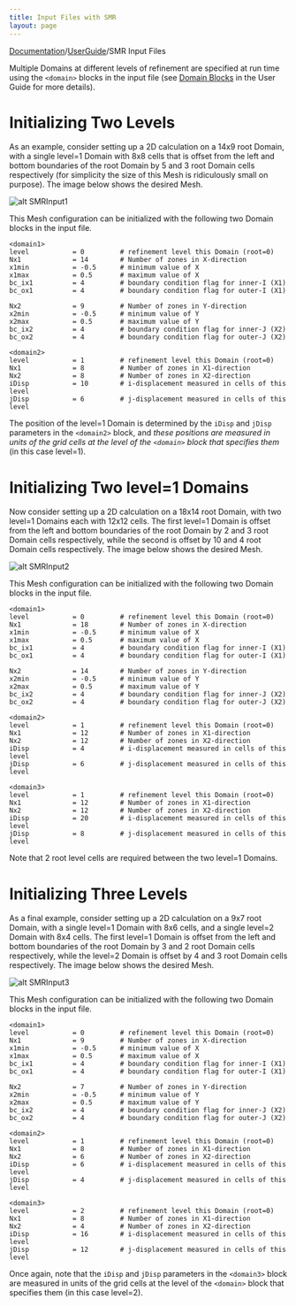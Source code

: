 ```yaml
---
title: Input Files with SMR
layout: page
---
```

[Documentation]({{site.baseurl}}/AthenaDocs)/[UserGuide]({{site.baseurl}}/AthenaDocsUG)/SMR Input Files

Multiple Domains at different levels of refinement are specified at run time using the `<domain>` blocks
in the input file (see [Domain Blocks]({{site.baseurl}}/AthenaDocsUGDomainBlck) in the User Guide for more details).

Initializing Two Levels
=======================

As an example, consider setting up a 2D calculation on a 14x9 root Domain, with a single level=1 Domain with
8x8 cells that is offset from the left and bottom boundaries of the root Domain by 5 and 3 root Domain cells respectively (for simplicity
the size of this Mesh is ridiculously small on purpose).  The image below shows the desired Mesh.

![alt SMRInput1]({{site.baseurl}}/images/SMRInput1.png)

This Mesh configuration can be initialized with the following two Domain blocks in the input file.

	<domain1>
	level           = 0         # refinement level this Domain (root=0)
	Nx1             = 14        # Number of zones in X-direction
	x1min           = -0.5      # minimum value of X
	x1max           = 0.5       # maximum value of X
	bc_ix1          = 4         # boundary condition flag for inner-I (X1)
	bc_ox1          = 4         # boundary condition flag for outer-I (X1)
	
	Nx2             = 9         # Number of zones in Y-direction
	x2min           = -0.5      # minimum value of Y
	x2max           = 0.5       # maximum value of Y
	bc_ix2          = 4         # boundary condition flag for inner-J (X2)
	bc_ox2          = 4         # boundary condition flag for outer-J (X2)
	
	<domain2>
	level           = 1         # refinement level this Domain (root=0)
	Nx1             = 8         # Number of zones in X1-direction
	Nx2             = 8         # Number of zones in X2-direction
	iDisp           = 10        # i-displacement measured in cells of this level
	jDisp           = 6         # j-displacement measured in cells of this level

The position of the level=1 Domain is determined by the `iDisp` and `jDisp` parameters in the 
`<domain2>` block, and *these positions are measured in units of the grid cells at the level of
the `<domain>` block that specifies them* (in this case level=1).

Initializing Two level=1 Domains
================================

Now consider setting up a 2D calculation on a 18x14 root Domain, with two level=1 Domains each with
12x12 cells.  The first level=1 Domain is offset from the left and bottom boundaries of the root Domain
by 2 and 3 root Domain cells respectively, while the second is offset by 10 and 4 root Domain cells
respectively.  The image below shows the desired Mesh.

![alt SMRInput2]({{site.baseurl}}/images/SMRInput2.png)

This Mesh configuration can be initialized with the following two Domain blocks in the input file.

	<domain1>
	level           = 0         # refinement level this Domain (root=0)
	Nx1             = 18        # Number of zones in X-direction
	x1min           = -0.5      # minimum value of X
	x1max           = 0.5       # maximum value of X
	bc_ix1          = 4         # boundary condition flag for inner-I (X1)
	bc_ox1          = 4         # boundary condition flag for outer-I (X1)
	
	Nx2             = 14        # Number of zones in Y-direction
	x2min           = -0.5      # minimum value of Y
	x2max           = 0.5       # maximum value of Y
	bc_ix2          = 4         # boundary condition flag for inner-J (X2)
	bc_ox2          = 4         # boundary condition flag for outer-J (X2)
	
	<domain2>
	level           = 1         # refinement level this Domain (root=0)
	Nx1             = 12        # Number of zones in X1-direction
	Nx2             = 12        # Number of zones in X2-direction
	iDisp           = 4         # i-displacement measured in cells of this level
	jDisp           = 6         # j-displacement measured in cells of this level
	
	<domain3>
	level           = 1         # refinement level this Domain (root=0)
	Nx1             = 12        # Number of zones in X1-direction
	Nx2             = 12        # Number of zones in X2-direction
	iDisp           = 20        # i-displacement measured in cells of this level
	jDisp           = 8         # j-displacement measured in cells of this level

Note that 2 root level cells are required between the two level=1 Domains.

Initializing Three Levels
=========================

As a final example, consider setting up a 2D calculation on a 9x7 root Domain, with a single level=1 Domain with
8x6 cells, and a single level=2 Domain with 8x4 cells.  The first level=1 Domain is offset from the left and bottom
boundaries of the root Domain
by 3 and 2 root Domain cells respectively, while the level=2 Domain is offset by 4 and 3 root Domain cells
respectively.  The image below shows the desired Mesh.

![alt SMRInput3]({{site.baseurl}}/images/SMRInput3.png)

This Mesh configuration can be initialized with the following two Domain blocks in the input file.

	<domain1>
	level           = 0         # refinement level this Domain (root=0)
	Nx1             = 9         # Number of zones in X-direction
	x1min           = -0.5      # minimum value of X
	x1max           = 0.5       # maximum value of X
	bc_ix1          = 4         # boundary condition flag for inner-I (X1)
	bc_ox1          = 4         # boundary condition flag for outer-I (X1)
	
	Nx2             = 7         # Number of zones in Y-direction
	x2min           = -0.5      # minimum value of Y
	x2max           = 0.5       # maximum value of Y
	bc_ix2          = 4         # boundary condition flag for inner-J (X2)
	bc_ox2          = 4         # boundary condition flag for outer-J (X2)
	
	<domain2>
	level           = 1         # refinement level this Domain (root=0)
	Nx1             = 8         # Number of zones in X1-direction
	Nx2             = 6         # Number of zones in X2-direction
	iDisp           = 6         # i-displacement measured in cells of this level
	jDisp           = 4         # j-displacement measured in cells of this level
	
	<domain3>
	level           = 2         # refinement level this Domain (root=0)
	Nx1             = 8         # Number of zones in X1-direction
	Nx2             = 4         # Number of zones in X2-direction
	iDisp           = 16        # i-displacement measured in cells of this level
	jDisp           = 12        # j-displacement measured in cells of this level

Once again, note that the `iDisp` and `jDisp` parameters in the 
`<domain3>` block are measured in units of the grid cells at the level of
the `<domain>` block that specifies them (in this case level=2).
